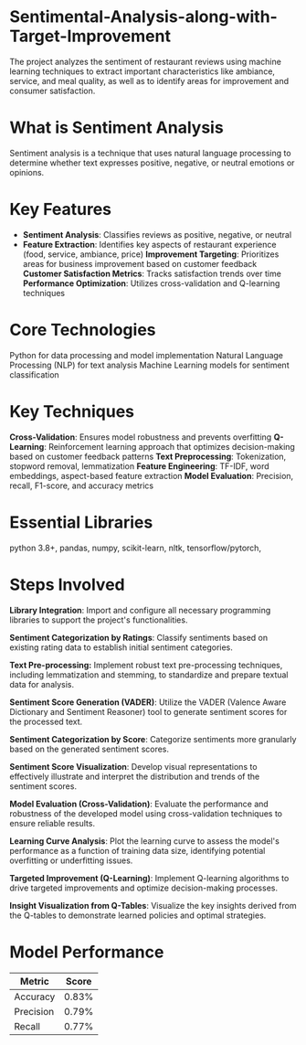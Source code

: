 # Sentimental-Analysis-along-with-Target-Improvement
The project analyzes the sentiment of restaurant reviews using machine learning techniques to extract important characteristics like ambiance, service, and meal quality, as well as to identify areas for improvement and consumer satisfaction.

# What is Sentiment Analysis
Sentiment analysis is a technique that uses natural language processing to determine whether text expresses positive, negative, or neutral emotions or opinions.

# Key Features

- **Sentiment Analysis**: Classifies reviews as positive, negative, or neutral
- **Feature Extraction**: Identifies key aspects of restaurant experience (food, service, ambiance, price)
**Improvement Targeting**: Prioritizes areas for business improvement based on customer feedback
**Customer Satisfaction Metrics**: Tracks satisfaction trends over time
**Performance Optimization**: Utilizes cross-validation and Q-learning techniques

# Core Technologies

Python for data processing and model implementation
Natural Language Processing (NLP) for text analysis
Machine Learning models for sentiment classification

# Key Techniques

**Cross-Validation**: Ensures model robustness and prevents overfitting
**Q-Learning**: Reinforcement learning approach that optimizes decision-making based on customer feedback patterns
**Text Preprocessing**: Tokenization, stopword removal, lemmatization
**Feature Engineering**: TF-IDF, word embeddings, aspect-based feature extraction
**Model Evaluation**: Precision, recall, F1-score, and accuracy metrics

# Essential Libraries

python 3.8+,
pandas,
numpy,
scikit-learn,
nltk,
tensorflow/pytorch,

# Steps Involved

**Library Integration**: Import and configure all necessary programming libraries to support the project's functionalities.

**Sentiment Categorization by Ratings**: Classify sentiments based on existing rating data to establish initial sentiment categories.

**Text Pre-processing:** Implement robust text pre-processing techniques, including lemmatization and stemming, to standardize and prepare textual data for analysis.

**Sentiment Score Generation (VADER)**: Utilize the VADER (Valence Aware Dictionary and Sentiment Reasoner) tool to generate sentiment scores for the processed text.

**Sentiment Categorization by Score**: Categorize sentiments more granularly based on the generated sentiment scores.

**Sentiment Score Visualization**: Develop visual representations to effectively illustrate and interpret the distribution and trends of the sentiment scores.

**Model Evaluation (Cross-Validation)**: Evaluate the performance and robustness of the developed model using cross-validation techniques to ensure reliable results.

**Learning Curve Analysis**: Plot the learning curve to assess the model's performance as a function of training data size, identifying potential overfitting or underfitting issues.

**Targeted Improvement (Q-Learning)**: Implement Q-learning algorithms to drive targeted improvements and optimize decision-making processes.

**Insight Visualization from Q-Tables**: Visualize the key insights derived from the Q-tables to demonstrate learned policies and optimal strategies.

# Model Performance

|Metric    |Score |
|----------|------|
|Accuracy  |0.83% |
|Precision |0.79% |
|Recall    |0.77% |
